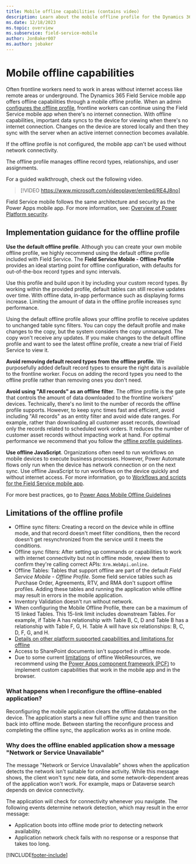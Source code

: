 ```yaml
---
title: Mobile offline capabilities (contains video)
description: Learn about the mobile offline profile for the Dynamics 365 Field Service mobile app including guidance and limitations for its use.
ms.date: 12/18/2023
ms.topic: overview
ms.subservice: field-service-mobile
author: JonBaker007
ms.author: jobaker
---
```


# Mobile offline capabilities

Often frontline workers need to work in areas without internet access like remote areas or underground. The Dynamics 365 Field Service mobile app offers offline capabilities through a mobile offline profile. When an admin [configures the offline profile](mobile-power-app-system-offline-setup.md), frontline workers can continue using the Field Service mobile app when there's no internet connection.  With offline capabilities, important data syncs to the device for viewing when there's no internet connection. Changes on the device are stored locally and then they sync with the server when an active internet connection becomes available.

If the offline profile is not configured, the mobile app can't be used without network connectivity.

The offline profile manages offline record types, relationships, and user assignments.

For a guided walkthrough, check out the following video.

> [!VIDEO https://www.microsoft.com/videoplayer/embed/RE4J8no]

Field Service mobile follows the same architecture and security as the Power Apps mobile app. For more information, see: [Overview of Power Platform security](/power-platform/admin/security/overview#the-application-and-data-on-the-device).

## Implementation guidance for the offline profile

**Use the default offline profile**. Although you can create your own mobile offline profile, we highly recommend using the default offline profile included with Field Service. The  **Field Service Mobile - Offline Profile** provides an ideal starting point for offline configuration, with defaults for out-of-the-box record types and sync intervals.

Use this profile and build upon it by including your custom record types. By working within the provided profile, default tables can still receive updates over time. With offline data, in-app performance such as displaying forms increase. Limiting the amount of data in the offline profile increases sync performance.

Using the default offline profile allows your offline profile to receive updates to unchanged table sync filters. You can copy the default profile and make changes to the copy, but the system considers the copy unmanaged. The copy won't receive any updates. If you make changes to the default offline profile and want to see the latest offline profile, create a new trial of Field Service to view it.

**Avoid removing default record types from the offline profile**. We purposefully added default record types  to ensure the right data is available to the frontline worker. Focus on adding the record types you need to the offline profile rather than removing ones you don't need.

**Avoid using "All records" as an offline filter**. The offline profile is the gate that controls the amount of data downloaded to the frontline workers’ devices. Technically, there's no limit to the number of records the offline profile supports. However, to keep sync times fast and efficient, avoid including "All records" as an entity filter and avoid wide date ranges. For example, rather than downloading all customer asset records, download only the records related to scheduled work orders. It reduces the number of customer asset records without impacting work at hand. For optimal performance we recommend that you follow the [offline profile guidelines](/power-apps/mobile/mobile-offline-guidelines).

**Use offline JavaScript**. Organizations often need to run workflows on mobile devices to execute business processes. However, Power Automate flows only run when the device has network connection or on the next sync. Use offline JavaScript to run workflows on the device quickly and without internet access. For more information, go to [Workflows and scripts for the Field Service mobile app](mobile-power-app-workflows.md).

For more best practices, go to [Power Apps Mobile Offline Guidelines](/power-apps/mobile/mobile-offline-guidelines)

## Limitations of the offline profile

- Offline sync filters: Creating a record on the device while in offline mode, and that record doesn't meet filter conditions, then the record doesn't get resynchronized from the service until it meets the conditions.
- Offline sync filters: After setting up commands or capabilities to work with internet connectivity but not in offline mode, review them to confirm they're calling correct APIs: `Xrm.WebApi.online`.
- Offline Tables: Tables that support offline are part of the default *Field Service Mobile - Offline Profile*. Some field service tables such as Purchase Order, Agreements, RTV, and RMA don't support offline profiles. Adding these tables and running the application while offline may result in errors in the mobile application.
- Inventory Validation doesn't run without network.
- When configuring the Mobile Offline Profile, there can be a maximum of 15 linked Tables. This 15-link limit includes downstream Tables. For example, if Table A has relationship with Table B, C, D and Table B has a relationship with Table F, G, H. Table A will have six relationships: B, C, D, F, G, and H. 
- [Details on other platform supported capabilities and limitations for offline](../mobile-app/mobile-offline-capabilities.md)
- Access to SharePoint documents isn't supported in offline mode.
- Due to some current [limitations](/power-apps/mobile/offline-capabilities#limitations) of offline WebResources, we recommend using the [Power Apps component framework (PCF)](/powerapps/developer/component-framework/overview) to implement custom capabilities that work in the mobile app and in the browser.

### What happens when I reconfigure the offline-enabled application?

Reconfiguring the mobile application clears the offline database on the device. The application starts a new full offline sync and then transition back into offline mode. Between starting the reconfigure process and completing the offline sync, the application works as in online mode.

### Why does the offline enabled application show a message "Network or Service Unavailable"

The message "Network or Service Unavailable" shows when the application detects the network isn't suitable for online activity. While this message shows, the client won't sync new data, and some network-dependent areas of the application won't work. For example, maps or Dataverse search depends on device connectivity.

The application will check for connectivity whenever you navigate. The following events determine network detection, which may result in the error message:

- Application boots into offline mode prior to detecting network availability.
- Application network check fails with no response or a response that takes too long.


[!INCLUDE[footer-include](../includes/footer-banner.md)]
